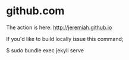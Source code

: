github.com
==========

The action is here: http://jeremiah.github.io

If you'd like to build locally issue this command;

$ sudo bundle exec jekyll serve
